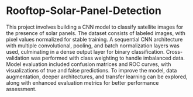 # Rooftop-Solar-Panel-Detection
This project involves building a CNN model to classify satellite images for the presence of solar panels. The dataset consists of labeled images, with pixel values normalized for stable training. A sequential CNN architecture with multiple convolutional, pooling, and batch normalization layers was used, culminating in a dense output layer for binary classification. Cross-validation was performed with class weighting to handle imbalanced data. Model evaluation included confusion matrices and ROC curves, with visualizations of true and false predictions. To improve the model, data augmentation, deeper architectures, and transfer learning can be explored, along with enhanced evaluation metrics for better performance assessment.
